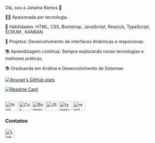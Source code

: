 Olá, sou a Janaina Ramos 👋

👨‍💻 Apaixonada por tecnologia.

🎨 Habilidades: HTML, CSS, Bootstrap, JavaScript, ReactJs, TypeScript, SCRUM , KANBAN

🚀 Projetos: Desenvolvimento de interfaces dinâmicas e responsivas.

📚 Aprendizagem contínua: Sempre explorando novas tecnologias e melhores práticas.

📚 Graduanda em Análise e Desenvolvimento de Sistemas







[![Anurag's GitHub stats](https://github-readme-stats.vercel.app/api?username=janainastevanatto&show_icons=true&theme=dark)](https://github.com/anuraghazra/github-readme-stats)



[![Readme Card](https://github-readme-stats.vercel.app/api/pin/?username=janainastevanattorepo=login.github.io&theme=dark)](https://github.com/anuraghazra/github-readme-stats)



<div style="display: inline_block"> <br>
<img align="center" alt="html" height="30" width="40" src="https://cdn.jsdelivr.net/gh/devicons/devicon@latest/icons/html5/html5-original.svg"/>
<img align="center" alt="Css" height="30" width="40" src="https://cdn.jsdelivr.net/gh/devicons/devicon@latest/icons/css3/css3-original.svg" />

<img align="center" alt="Bootstrap" height="30" width="40" src="https://cdn.jsdelivr.net/gh/devicons/devicon@latest/icons/bootstrap/bootstrap-original.svg" />
          
<img align="center" alt="JS" height="30" width="40" src="https://cdn.jsdelivr.net/gh/devicons/devicon@latest/icons/javascript/javascript-original.svg" />
        
<img align="center" alt="typescript" height="30" width="40" src="https://cdn.jsdelivr.net/gh/devicons/devicon@latest/icons/typescript/typescript-original.svg" />
<img align="center" alt="react" height="30" width="40" src="https://cdn.jsdelivr.net/gh/devicons/devicon@latest/icons/react/react-original.svg" />
</div>

           
          
### Contatos

[<img src='https://img.shields.io/badge/LinkedIn-0077B5?style=for-the-badge&logo=linkedin&logoColor=white' alt='Linkedin' height='30'>](https://www.linkedin.com/in/janainastevanatto/)





